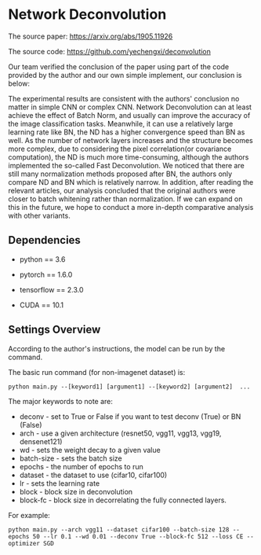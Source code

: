  # Network Deconvolution

The source paper: https://arxiv.org/abs/1905.11926

The source code: https://github.com/yechengxi/deconvolution

Our team verified the conclusion of the paper using part of the code provided by the author and our own simple implement, our conclusion is below: 

The experimental results are consistent with the authors' conclusion no matter in simple CNN or complex CNN. Network Deconvolution can at least achieve the effect of Batch Norm, and usually can improve the accuracy of the image classification tasks. Meanwhile, it can use a relatively large learning rate like BN, the ND has a higher convergence speed than BN as well. As the number of network layers increases and the structure becomes more complex, due to considering the pixel correlation(or covariance computation), the ND is much more time-consuming, although the authors implemented the so-called Fast Deconvolution. We noticed that there are still many normalization methods proposed after BN, the authors only compare ND and BN which is relatively narrow. In addition, after reading the relevant articles, our analysis concluded that the original authors were closer to batch whitening rather than normalization. If we can expand on this in the future, we hope to conduct a more in-depth comparative analysis with other variants.

 ## Dependencies

- python == 3.6


- pytorch == 1.6.0


- tensorflow == 2.3.0


- CUDA == 10.1

 ## Settings Overview

 According to the author's instructions, the model can be run by the command. 

 The basic run command (for non-imagenet dataset) is:

 ```
 python main.py --[keyword1] [argument1] --[keyword2] [argument2]  ...
 ```

 The major keywords to note are:

 * deconv - set to True or False if you want to test deconv (True) or BN (False)
 * arch - use a given architecture (resnet50, vgg11, vgg13, vgg19, densenet121)
 * wd - sets the weight decay to a given value
 * batch-size - sets the batch size
 * epochs - the number of epochs to run
 * dataset - the dataset to use (cifar10, cifar100) 
 * lr - sets the learning rate
 * block - block size in deconvolution
 * block-fc - block size in decorrelating the fully connected layers.

For example:

```
python main.py --arch vgg11 --dataset cifar100 --batch-size 128 --epochs 50 --lr 0.1 --wd 0.01 --deconv True --block-fc 512 --loss CE --optimizer SGD
```

